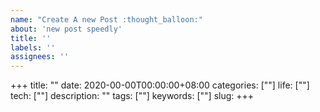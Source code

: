 ```yaml
---
name: "Create A new Post :thought_balloon:"
about: 'new post speedly'
title: ''
labels: ''
assignees: ''
---
```



+++
title: ""
date: 2020-00-00T00:00:00+08:00
categories: [""]
life: [""]
tech: [""]
description: ""
tags: [""]
keywords: [""]
slug: 
+++
